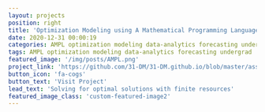 ```yaml
---
layout: projects
position: right
title: 'Optimization Modeling using A Mathematical Programming Language (AMPL)'
date: 2020-12-31 00:00:19
categories: AMPL optimization modeling data-analytics forecasting undergrad
tags: AMPL optimization modeling data-analytics forecasting undergrad
featured_image: '/img/posts/AMPL.png'
project_link: 'https://github.com/31-DM/31-DM.github.io/blob/master/assets/Work/School/Undergrad/Projects/OM/README.md'
button_icon: 'fa-cogs'
button_text: 'Visit Project'
lead_text: 'Solving for optimal solutions with finite resources'
featured_image_class: 'custom-featured-image2'
---
```


